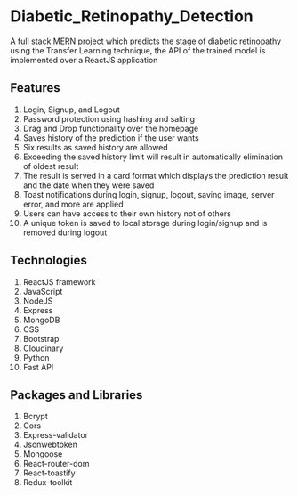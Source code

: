 # Diabetic_Retinopathy_Detection

A full stack MERN project which predicts the stage of diabetic retinopathy using the Transfer Learning technique, the API of the trained model is implemented over a ReactJS application

## Features
1. Login, Signup, and Logout
2. Password protection using hashing and salting
3. Drag and Drop functionality over the homepage
4. Saves history of the prediction if the user wants
5. Six results as saved history are allowed
6. Exceeding the saved history limit will result in automatically elimination of oldest result
7. The result is served in a card format which displays the prediction result and the date when they were saved
8. Toast notifications during login, signup, logout, saving image, server error, and more are applied
9. Users can have access to their own history not of others
10. A unique token is saved to local storage during login/signup and is removed during logout

## Technologies
1. ReactJS framework
2. JavaScript
3. NodeJS
4. Express
5. MongoDB
6. CSS
7. Bootstrap
8. Cloudinary
9. Python
10. Fast API

## Packages and Libraries
1.  Bcrypt
2.  Cors
3.  Express-validator
4.  Jsonwebtoken
5.  Mongoose
6.  React-router-dom
7.  React-toastify
8.  Redux-toolkit
